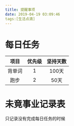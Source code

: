 ```yaml
---
title: 提醒事项
date: 2019-04-19 03:09:46
tags:[生活点滴]
---
```


# 每日任务

|项目|优先级|坚持天数|
| :-----: | :-----: | :-----: |
|背单词|1|100天|
|跑步|2|50天|

# 未竟事业记录表

只记录没有完成每日任务的时候

